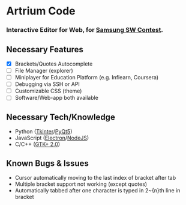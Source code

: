 # Artrium Code
### Interactive Editor for Web, for [Samsung SW Contest](https://www.juniorsoftwarecup.com/Contest/About).

## Necessary Features
- [X] Brackets/Quotes Autocomplete
- [ ] File Manager (explorer)
- [ ] Miniplayer for Education Platform (e.g. Inflearn, Coursera)
- [ ] Debugging via SSH or API
- [ ] Customizable CSS (theme)
- [ ] Software/Web-app both available

## Necessary Tech/Knowledge
- Python ([Tkinter](https://docs.python.org/3/library/tkinter.html)/[PyQt5](https://pypi.org/project/PyQt5))
- JavaScript ([Electron](https://www.electronjs.org)/[NodeJS](https://nodejs.org))
- C/C++ ([GTK+ 2.0](https://developer.gnome.org/gtk-tutorial/stable/))

## Known Bugs & Issues
- Cursor automatically moving to the last index of bracket after tab
- Multiple bracket support not working (except quotes)
- Automatically tabbed after one character is typed in 2~{n}th line in bracket